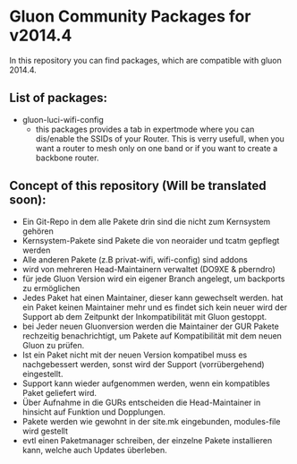 Gluon Community Packages for v2014.4
====================================

In this repository you can find packages, which are compatible with gluon 2014.4.

List of packages:
-----------------
* gluon-luci-wifi-config
  * this packages provides a tab in expertmode where you can dis/enable the SSIDs of your Router. This is verry usefull, when you want a router to mesh only on one band or if you want to create a  backbone router.

Concept of this repository (Will be translated soon):
-----------------------------------------------------
 * Ein Git-Repo in dem alle Pakete drin sind die nicht zum Kernsystem gehören
  * Kernsystem-Pakete sind Pakete die von neoraider und tcatm gepflegt werden
  * Alle anderen Pakete (z.B privat-wifi, wifi-config) sind addons
  * wird von mehreren Head-Maintainern verwaltet (DO9XE & pberndro)
  * für jede Gluon Version wird ein eigener Branch angelegt, um backports zu ermöglichen
 * Jedes Paket hat einen Maintainer, dieser kann gewechselt werden. hat ein Paket keinen Maintainer mehr und es findet sich kein neuer wird der Support ab dem Zeitpunkt der Inkompatibilität mit Gluon gestoppt.
  * bei Jeder neuen Gluonversion werden die Maintainer der GUR Pakete rechzeitig benachrichtigt, um Pakete auf Kompatibilität mit dem neuen Gluon zu prüfen.
   * Ist ein Paket nicht mit der neuen Version kompatibel muss es nachgebessert werden, sonst wird der Support (vorrübergehend) eingestellt.
   * Support kann wieder aufgenommen werden, wenn ein kompatibles Paket geliefert wird.
 * Über Aufnahme in die GURs entscheiden die Head-Maintainer in hinsicht auf Funktion und Dopplungen.
 * Pakete werden wie gewohnt in der site.mk eingebunden, modules-file wird gestellt
 * evtl einen Paketmanager schreiben, der einzelne Pakete installieren kann, welche auch Updates überleben.
